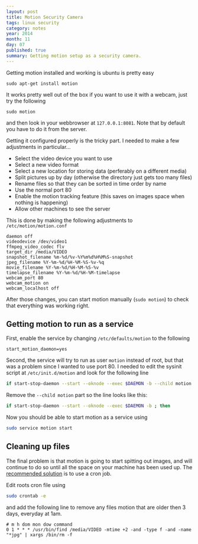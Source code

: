 ```yaml
---
layout: post
title: Motion Security Camera
tags: linux security
category: notes
year: 2014
month: 11
day: 07
published: true
summary: Getting motion setup as a security camera.
---
```


Getting motion installed and working is ubuntu is pretty easy

```
sudo apt-get install motion
```

It works pretty well out of the box if you want to use it with a webcam, just try the following

```
sudo motion
```

and then look in your webbrowser at `127.0.0.1:8081`. Note that by default you have to do it from the server.



Getting it configured properly is the tricky part. I needed to make a few adjustments in particular...
 
 * Select the video device you want to use 
 * Select a new video format
 * Select a new location for storing data (perferably on a different media)
 * Split pictures up by day (otherwise the directory just gets too many files)
 * Rename files so that they can be sorted in time order by name
 * Use the normal port 80
 * Enable the motion tracking feature (this saves on images space when nothing is happening)
 * Allow other machines to see the server
 
This is done by making the following adjustments to `/etc/motion/motion.conf`

```
daemon off
videodevice /dev/video1
ffmpeg_video_codec flv
target_dir /media/VIDEO
snapshot_filename %m-%d/%v-%Y%m%d%H%M%S-snapshot
jpeg_filename %Y-%m-%d/%H-%M-%S-%v-%q
movie_filename %Y-%m-%d/%H-%M-%S-%v
timelapse_filename %Y-%m-%d/%H-%M-timelapse
webcam_port 80
webcam_motion on
webcam_localhost off
```

After those changes, you can start motion manually (`sudo motion`) to check that everything was working right. 

Getting motion to run as a service
----------------------------------

First, enable the service by changing `/etc/defaults/motion` to the following

```
start_motion_daemon=yes
```

Second, the service will try to run as user `motion` instead of root, but that was a problem since I wanted to use port 80.
I needed to edit the sysinit script at `/etc/init.d/motion` and look for the following line

```bash
if start-stop-daemon --start --oknode --exec $DAEMON -b --child motion ; then
```

Remove the `--child motion` part so the line looks like this:

```bash
if start-stop-daemon --start --oknode --exec $DAEMON -b ; then
```

Now you should be able to start motion as a service using 
```bash
sudo service motion start
```

Cleaning up files
-----------------

The final problem is that motion is going to start spitting out images, and will continue to do so until all the space on your machine has been used up.
The [recommended solution](http://www.lavrsen.dk/foswiki/bin/view/Motion/FrequentlyAskedQuestions#How_do_I_delete_mpeg_files_older_than_x_days_63) is to use a cron job.

Edit roots cron file using

```bash
sudo crontab -e
```

and add the following line to remove any files motion that are older then 3 days, everyday at 1am.

```
# m h dom mon dow command
0 1 * * * /usr/bin/find /media/VIDEO -mtime +2 -and -type f -and -name "*jpg" | xargs /bin/rm -f
```
